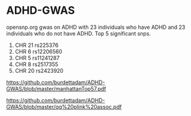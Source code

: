 # ADHD-GWAS
opensnp.org gwas on ADHD with 23 individuals who have ADHD and 23 individuals who do not have ADHD.
Top 5 significant snps.
  1. CHR 21 rs225376
  2. CHR 6  rs12206560
  3. CHR 5  rs11241287
  4. CHR 8  rs2517355
  5. CHR 20 rs2423920

https://github.com/burdettadam/ADHD-GWAS/blob/master/manhattanTop57.pdf

https://github.com/burdettadam/ADHD-GWAS/blob/master/qq%20plink%20assoc.pdf
